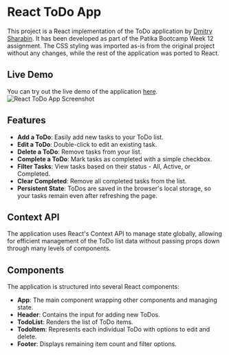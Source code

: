 # React ToDo App

This project is a React implementation of the ToDo application by [Dmitry Sharabin](https://codepen.io/dmitrysharabin/pen/MWgQNYZ). It has been developed as part of the Patika Bootcamp Week 12 assignment. The CSS styling was imported as-is from the original project without any changes, while the rest of the application was ported to React.


## Live Demo

You can try out the live demo of the application [here](your_live_demo_link).
![React ToDo App Screenshot](screenshot.png)


## Features

- **Add a ToDo**: Easily add new tasks to your ToDo list.
- **Edit a ToDo**: Double-click to edit an existing task.
- **Delete a ToDo**: Remove tasks from your list.
- **Complete a ToDo**: Mark tasks as completed with a simple checkbox.
- **Filter Tasks**: View tasks based on their status - All, Active, or Completed.
- **Clear Completed**: Remove all completed tasks from the list.
- **Persistent State**: ToDos are saved in the browser's local storage, so your tasks remain even after refreshing the page.

## Context API

The application uses React's Context API to manage state globally, allowing for efficient management of the ToDo list data without passing props down through many levels of components.

## Components

The application is structured into several React components:

- **App**: The main component wrapping other components and managing state.
- **Header**: Contains the input for adding new ToDos.
- **TodoList**: Renders the list of ToDo items.
- **TodoItem**: Represents each individual ToDo with options to edit and delete.
- **Footer**: Displays remaining item count and filter options.
